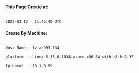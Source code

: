
   
#### This Page Create at:

```bash

2023-03-12 - 11:42:40 UTC

```

#### Create By Machine:

```bash

Host Name : fv-az993-134

platform  : Linux-5.15.0-1034-azure-x86_64-with-glibc2.35

Ip Local  : 10.1.0.59

```

